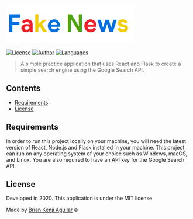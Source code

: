 <img alt="Fake News" src="https://github.com/baguilar1998/search-engine/blob/master/src/assets/fakenews.png"/>

[![License](https://img.shields.io/badge/license-MIT-blue?style=flat-square)](https://github.com/baguilar1998)
[![Author](https://img.shields.io/badge/author-baguilar1998-brightgreen?style=flat-square)](#)
[![Languages](https://img.shields.io/badge/languages-4-brightgreen?style=flat-square)](#)

> A simple practice application that uses React and Flask to create a simple search engine using the Google Search API.

## Contents
* [Requirements](#Requirements)
* [License](#License)

## Requirements

In order to run this project locally on your machine, you will need the latest version of React, Node.js and Flask installed in your machine. This project can run on any operating system of your choice such as Windows, macOS, and Linux. You are also required to have an API key for the Google Search API.

## License

Developed in 2020. This application is under the MIT license.

Made by [Brian Kenji Aguilar](https://github.com/baguilar1998) :snowflake: